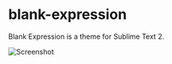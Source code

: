 blank-expression
================

Blank Expression is a theme for Sublime Text 2.

![Screenshot](http://pidg.github.io/demo.png)
